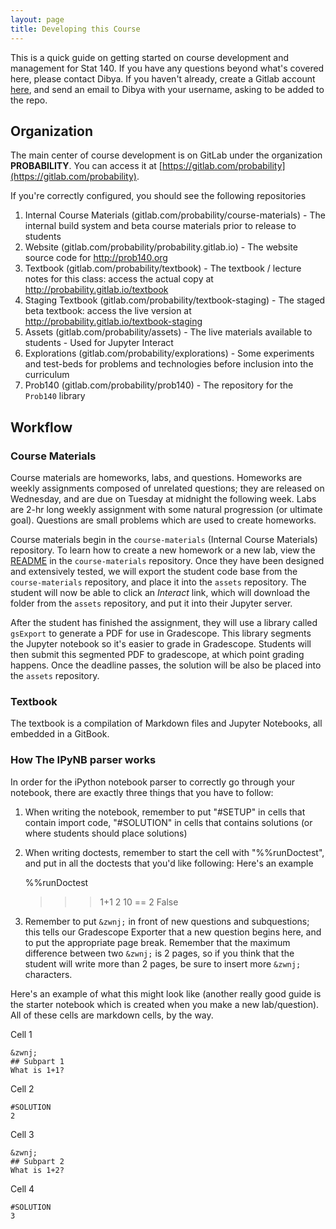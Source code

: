 ```yaml
---
layout: page
title: Developing this Course
---
```


This is a quick guide on getting started on course development and management for Stat 140. If you have any questions beyond what's covered here, please contact Dibya. If you haven't already, create a Gitlab account [here](https://gitlab.com/), and send an email to Dibya with your username, asking to be added to the repo.


## Organization


The main center of course development is on GitLab under the organization **PROBABILITY**. You can access it at [https://gitlab.com/probability](https://gitlab.com/probability).

If you're correctly configured, you should see the following repositories

1. Internal Course Materials (gitlab.com/probability/course-materials) - The internal build system and beta course materials prior to release to students
2. Website (gitlab.com/probability/probability.gitlab.io) - The website source code for http://prob140.org
3. Textbook (gitlab.com/probability/textbook) - The textbook / lecture notes for this class: access the actual copy at http://probability.gitlab.io/textbook
4. Staging Textbook (gitlab.com/probability/textbook-staging) - The staged beta textbook: access the live version at http://probability.gitlab.io/textbook-staging
5. Assets (gitlab.com/probability/assets) - The live materials available to students - Used for Jupyter Interact
6. Explorations (gitlab.com/probability/explorations) - Some experiments and test-beds for problems and technologies before inclusion into the curriculum
7. Prob140 (gitlab.com/probability/prob140) - The repository for the `Prob140` library


## Workflow

### Course Materials

Course materials are homeworks, labs, and questions. Homeworks are weekly assignments composed of unrelated questions; they are released on Wednesday, and are due on Tuesday at midnight the following week. Labs are 2-hr long weekly assignment with some natural progression (or ultimate goal). Questions are small problems which are used to create homeworks. 

Course materials begin in the `course-materials` (Internal Course Materials) repository. To learn how to create a new homework or a new lab,  view the [README](https://gitlab.com/probability/course-materials/) in the `course-materials` repository. Once they have been designed and extensively tested, we will export the student code base from the `course-materials` repository, and place it into the `assets` repository. The student will now be able to click an *Interact* link, which will download the folder from the `assets` repository, and put it into their Jupyter server.

After the student has finished the assignment, they will use a library called `gsExport` to generate a PDF for use in Gradescope. This library segments the Jupyter notebook so it's easier to grade in Gradescope. Students will then submit this segmented PDF to gradescope, at which point grading happens. Once the deadline passes, the solution will be also be placed into the `assets` repository.

### Textbook

The textbook is a compilation of Markdown files and Jupyter Notebooks, all embedded in a GitBook.


### How The IPyNB parser works

In order for the iPython notebook parser to correctly go through your notebook, there are exactly three things that you have to follow:

1) When writing the notebook, remember to put "#SETUP" in cells that contain import code, "#SOLUTION" in cells that contains solutions (or where students should place solutions)

2) When writing doctests, remember to start the cell with "%%runDoctest", and put in all the doctests that you'd like following: Here's an example

	%%runDoctest
	>>> 1+1
	2
	>>> 10 == 2
	False

3) Remember to put `&zwnj;` in front of new questions and subquestions; this tells our Gradescope Exporter that a new question begins here, and to put the appropriate page break. Remember that the maximum difference between two `&zwnj;` is 2 pages, so if you think that the student will write more than 2 pages, be sure to insert more `&zwnj;` characters.

Here's an example of what this might look like (another really good guide is the starter notebook which is created when you make a new lab/question). All of these cells are markdown cells, by the way.

Cell 1

	&zwnj;
	## Subpart 1
	What is 1+1?

Cell 2

	#SOLUTION
	2

Cell 3

	&zwnj;
	## Subpart 2
	What is 1+2?

Cell 4

	#SOLUTION
	3	
